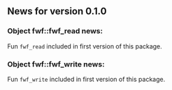 <!-- generated by R package codedoc; do not modify! -->

## News for version 0.1.0

### Object fwf::fwf_read news:

Fun `fwf_read` included in first version of this package.

### Object fwf::fwf_write news:

Fun `fwf_write` included in first version of this package.


